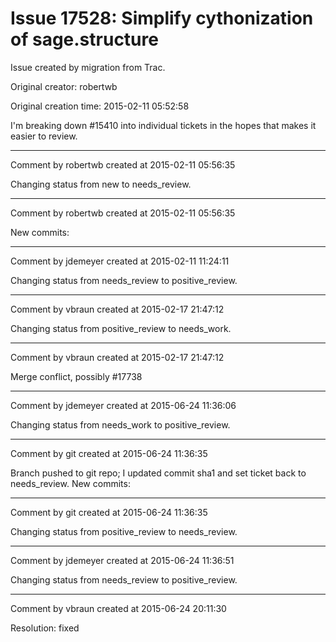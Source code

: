 # Issue 17528: Simplify cythonization of sage.structure

Issue created by migration from Trac.

Original creator: robertwb

Original creation time: 2015-02-11 05:52:58

I'm breaking down #15410 into individual tickets in the hopes that makes it easier to review.


---

Comment by robertwb created at 2015-02-11 05:56:35

Changing status from new to needs_review.


---

Comment by robertwb created at 2015-02-11 05:56:35

New commits:


---

Comment by jdemeyer created at 2015-02-11 11:24:11

Changing status from needs_review to positive_review.


---

Comment by vbraun created at 2015-02-17 21:47:12

Changing status from positive_review to needs_work.


---

Comment by vbraun created at 2015-02-17 21:47:12

Merge conflict, possibly #17738


---

Comment by jdemeyer created at 2015-06-24 11:36:06

Changing status from needs_work to positive_review.


---

Comment by git created at 2015-06-24 11:36:35

Branch pushed to git repo; I updated commit sha1 and set ticket back to needs_review. New commits:


---

Comment by git created at 2015-06-24 11:36:35

Changing status from positive_review to needs_review.


---

Comment by jdemeyer created at 2015-06-24 11:36:51

Changing status from needs_review to positive_review.


---

Comment by vbraun created at 2015-06-24 20:11:30

Resolution: fixed
